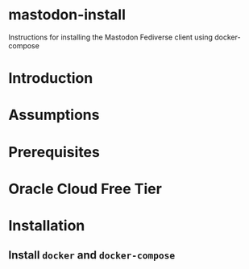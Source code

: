 # mastodon-install
Instructions for installing the Mastodon Fediverse client using docker-compose

# Introduction

# Assumptions

# Prerequisites

# Oracle Cloud Free Tier

# Installation

## Install `docker` and `docker-compose`
